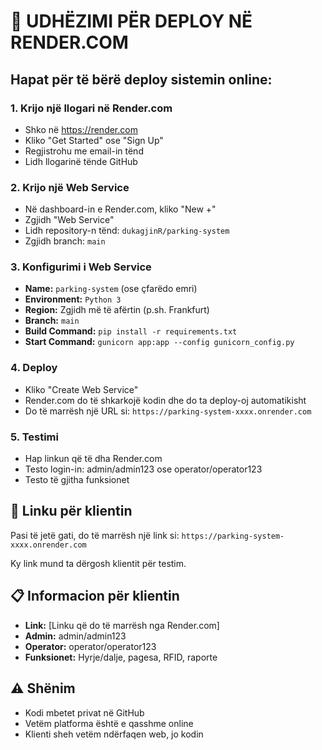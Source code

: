 
# 🚀 UDHËZIMI PËR DEPLOY NË RENDER.COM

## Hapat për të bërë deploy sistemin online:

### 1. Krijo një llogari në Render.com
- Shko në https://render.com
- Kliko "Get Started" ose "Sign Up"
- Regjistrohu me email-in tënd
- Lidh llogarinë tënde GitHub

### 2. Krijo një Web Service
- Në dashboard-in e Render.com, kliko "New +"
- Zgjidh "Web Service"
- Lidh repository-n tënd: `dukagjinR/parking-system`
- Zgjidh branch: `main`

### 3. Konfigurimi i Web Service
- **Name:** `parking-system` (ose çfarëdo emri)
- **Environment:** `Python 3`
- **Region:** Zgjidh më të afërtin (p.sh. Frankfurt)
- **Branch:** `main`
- **Build Command:** `pip install -r requirements.txt`
- **Start Command:** `gunicorn app:app --config gunicorn_config.py`

### 4. Deploy
- Kliko "Create Web Service"
- Render.com do të shkarkojë kodin dhe do ta deploy-oj automatikisht
- Do të marrësh një URL si: `https://parking-system-xxxx.onrender.com`

### 5. Testimi
- Hap linkun që të dha Render.com
- Testo login-in: admin/admin123 ose operator/operator123
- Testo të gjitha funksionet

## 🔗 Linku për klientin
Pasi të jetë gati, do të marrësh një link si:
`https://parking-system-xxxx.onrender.com`

Ky link mund ta dërgosh klientit për testim.

## 📋 Informacion për klientin
- **Link:** [Linku që do të marrësh nga Render.com]
- **Admin:** admin/admin123
- **Operator:** operator/operator123
- **Funksionet:** Hyrje/dalje, pagesa, RFID, raporte

## ⚠️ Shënim
- Kodi mbetet privat në GitHub
- Vetëm platforma është e qasshme online
- Klienti sheh vetëm ndërfaqen web, jo kodin
